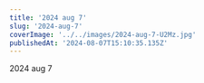 ```yaml
---
title: '2024 aug 7'
slug: '2024-aug-7'
coverImage: '../../images/2024-aug-7-U2Mz.jpg'
publishedAt: '2024-08-07T15:10:35.135Z'
---
```


2024 aug 7